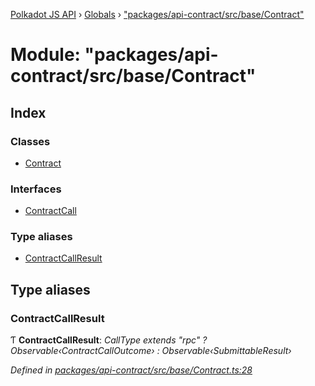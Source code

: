 [Polkadot JS API](../README.md) › [Globals](../globals.md) › ["packages/api-contract/src/base/Contract"](_packages_api_contract_src_base_contract_.md)

# Module: "packages/api-contract/src/base/Contract"

## Index

### Classes

* [Contract](../classes/_packages_api_contract_src_base_contract_.contract.md)

### Interfaces

* [ContractCall](../interfaces/_packages_api_contract_src_base_contract_.contractcall.md)

### Type aliases

* [ContractCallResult](_packages_api_contract_src_base_contract_.md#contractcallresult)

## Type aliases

###  ContractCallResult

Ƭ **ContractCallResult**: *CallType extends "rpc" ? Observable‹ContractCallOutcome› : Observable‹SubmittableResult›*

*Defined in [packages/api-contract/src/base/Contract.ts:28](https://github.com/polkadot-js/api/blob/c4323d5e94/packages/api-contract/src/base/Contract.ts#L28)*
